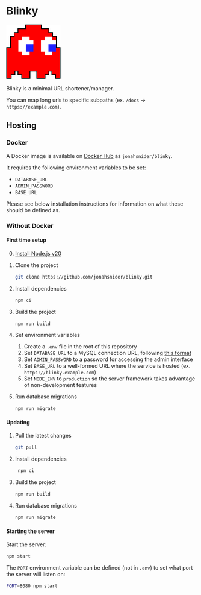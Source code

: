 # Blinky

![Blinky](./src/assets/blinky.png)

Blinky is a minimal URL shortener/manager.

You can map long urls to specific subpaths (ex. `/docs` -> `https://example.com`).

## Hosting

### Docker

A Docker image is available on [Docker Hub](https://hub.docker.com/r/jonahsnider/blinky) as `jonahsnider/blinky`.

It requires the following environment variables to be set:

- `DATABASE_URL`
- `ADMIN_PASSWORD`
- `BASE_URL`

Please see below installation instructions for information on what these should be defined as.

### Without Docker

#### First time setup

0. [Install Node.js v20](https://nodejs.org/en/download/)

1. Clone the project

   ```sh
   git clone https://github.com/jonahsnider/blinky.git
   ```

2. Install dependencies

   ```sh
   npm ci
   ```

3. Build the project

   ```sh
   npm run build
   ```

4. Set environment variables

   1. Create a `.env` file in the root of this repository
   2. Set `DATABASE_URL` to a MySQL connection URL, following [this format](https://www.prisma.io/docs/orm/overview/databases/mysql#connection-url)
   3. Set `ADMIN_PASSWORD` to a password for accessing the admin interface
   4. Set `BASE_URL` to a well-formed URL where the service is hosted (ex. `https://blinky.example.com`)
   5. Set `NODE_ENV` to `production` so the server framework takes advantage of non-development features

5. Run database migrations

   ```sh
   npm run migrate
   ```

#### Updating

1. Pull the latest changes

   ```sh
   git pull
   ```

2. Install dependencies

   ```sh
    npm ci
   ```

3. Build the project

   ```sh
   npm run build
   ```

4. Run database migrations

   ```sh
   npm run migrate
   ```

#### Starting the server

Start the server:

```sh
npm start
```

The `PORT` environment variable can be defined (not in `.env`) to set what port the server will listen on:

```sh
PORT=8080 npm start
```

